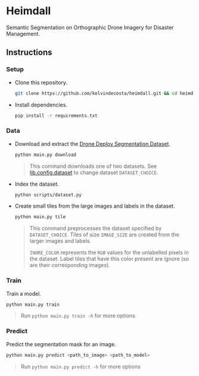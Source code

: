 # Heimdall

Semantic Segmentation on Orthographic Drone Imagery for Disaster Management.

## Instructions

### Setup

- Clone this repository.

  ```bash
  git clone https://github.com/kelvindecosta/heimdall.git && cd heimdall
  ```

- Install dependencies.

  ```bash
  pip install -r requirements.txt
  ```

### Data

- Download and extract the [Drone Deploy Segmentation Dataset](https://github.com/dronedeploy/dd-ml-segmentation-benchmark).

  ```bash
  python main.py download
  ```

  > This command downloads one of two datasets.
  > See [lib.config.dataset](lib/config/dataset.py) to change dataset `DATASET_CHOICE`.

- Index the dataset.

  ```bash
  python scripts/dataset.py
  ```

- Create small tiles from the large images and labels in the dataset.

  ```bash
  python main.py tile
  ```

  > This command preprocesses the dataset specified by `DATASET_CHOICE`.
  > Tiles of size `IMAGE_SIZE` are created from the larger images and labels.
  >
  > `INORE_COLOR` represents the `RGB` values for the unlabelled pixels in the dataset.
  > Label tiles that have this color present are ignore (so are their corresponding images).

### Train

Train a model.

```bash
python main.py train
```

> Run `python main.py train -h` for more options

### Predict

Predict the segmentation mask for an image.

```bash
python main.py predict <path_to_image> <path_to_model>
```

> Run `python main.py predict -h` for more options
